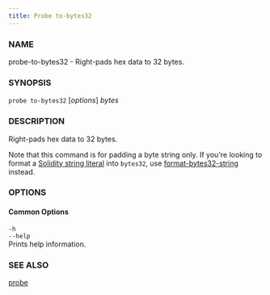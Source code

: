 ```yaml
---
title: Probe to-bytes32
---
```


### NAME

probe-to-bytes32 - Right-pads hex data to 32 bytes.

### SYNOPSIS

`probe to-bytes32` [*options*] _bytes_

### DESCRIPTION

Right-pads hex data to 32 bytes.

Note that this command is for padding a byte string only. If you're looking to format a [Solidity string literal](https://docs.soliditylang.org/en/v0.8.16/types.html#string-literals-and-types) into `bytes32`, use [format-bytes32-string](./probe-format-bytes32-string.md) instead.

### OPTIONS

#### Common Options

`-h`  
`--help`  
Prints help information.

### SEE ALSO

[probe](./probe.md)
